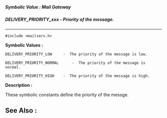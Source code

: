 ##### Symbolic Value : Mail Gateway
##### DELIVERY_PRIORITY_xxx - Priority of the message.
---
```
#include <mailserv.h>
```

**Symbolic Values :**

	DELIVERY_PRIORITY_LOW	  -  The priority of the message is low.

	DELIVERY_PRIORITY_NORMAL	  -  The priority of the message is normal.

	DELIVERY_PRIORITY_HIGH	  -  The priority of the message is high.


**Description :**

These symbolic constants define the priority of the messge.


**See Also :**
---
